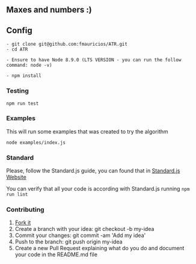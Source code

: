 ## Maxes and numbers :)

## Config

```
- git clone git@github.com:fmauricios/ATR.git
- cd ATR

- Ensure to have Node 8.9.0 (LTS VERSION - you can run the follow command: node -v)

- npm install
```

### Testing

```
npm run test
```

### Examples

This will run some examples that was created to try the algorithm

```
node examples/index.js
```

### Standard

Please, follow the Standard.js guide, you can found that in [Standard.js Website](https://standardjs.com/)

You can verify that all your code is according with Standard.js running ``` npm run lint ```

### Contributing

1. [Fork it](git@github.com:fmauricios/ATR.git)
2. Create a branch with your idea: git checkout -b my-idea
3. Commit your changes: git commit -am 'Add my idea'
4. Push to the branch: git push origin my-idea
5. Create a new Pull Request explaining what do you do and document your code in the README.md file
